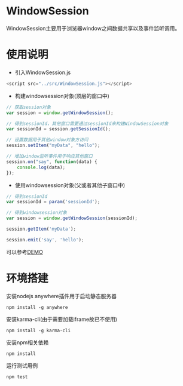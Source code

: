 # WindowSession
WindowSession主要用于浏览器window之间数据共享以及事件监听调用。

# 使用说明
- 引入WindowSession.js
```javascript
<script src="../src/WindowSession.js"></script>
```
- 构建windowsession对象(顶层的窗口中)
```javascript
// 获取session对象
var session = window.getWindowSession();

// 得到sessionId，其他窗口需要通过sessionId来构建WindowSession对象
var sessionId = session.getSessionId();

// 设置数据用于其他window对象方访问
session.setItem("myData", "hello");

// 增加window监听事件用于响应其他窗口
session.on("say", function(data) {
	console.log(data);
});

```
- 使用windowsession对象(父或者其他子窗口中)
```javascript
// 得到sessionId
var sessionId = param('sessionId');

// 得到windowsession对象
var session = window.getWindowSession(sessionId);

session.getItem('myData');

session.emit('say', 'hello');

```
可以参考[DEMO](demo/main.html "DEMO")

# 环境搭建

安装nodejs anywhere插件用于启动静态服务器
```
npm install -g anywhere
```

安装karma-cli(由于需要加载iframe故已不使用)  
```
npm install -g karma-cli 
```

安装npm相关依赖  
```
npm install
```

运行测试用例
```
npm test
```

